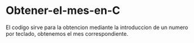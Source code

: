 # Obtener-el-mes-en-C
El codigo sirve para la obtencion mediante la introduccion de un numero por teclado, obtenemos el mes correspondiente.
